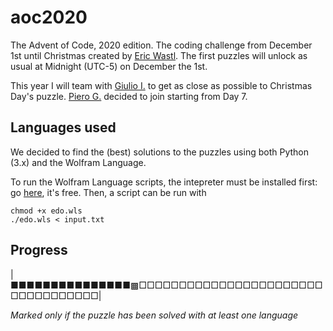 # aoc2020

The Advent of Code, 2020 edition. The coding challenge from December 1st until Christmas created by [Eric Wastl](http://was.tl/). The first puzzles will unlock as usual at Midnight (UTC-5) on December the 1st.

This year I will team with [Giulio I.](https://github.com/giulioi) to get as close as possible to Christmas Day's puzzle. [Piero G.](https://github.com/pgasparo) decided to join starting from Day 7.

## Languages used

We decided to find the (best) solutions to the puzzles using both Python (3.x) and the Wolfram Language.

To run the Wolfram Language scripts, the intepreter must be installed first: go [here](https://www.wolfram.com/wolframscript/), it's free. Then, a script can be run with

```
chmod +x edo.wls
./edo.wls < input.txt
```

## Progress

|■■■■■■■■■■■■■■■▩□□□□□□□□□□□□□□□□□□□□□□□□□□□□□□□□□□|


*Marked only if the puzzle has been solved with at least one language*

